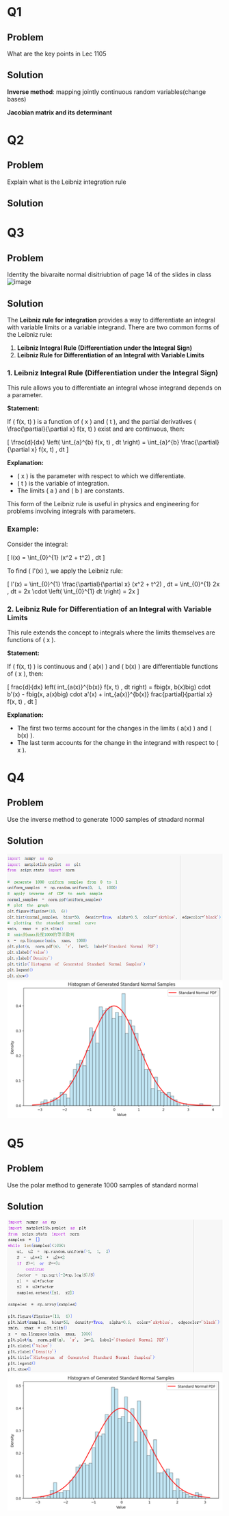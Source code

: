 # Q1
## Problem
What are the key points in Lec 1105
## Solution
**Inverse method**: mapping jointly continuous random variables(change bases)

**Jacobian matrix and its determinant**
# Q2
## Problem
Explain what is the Leibniz integration rule
## Solution
# Q3
## Problem
Identity  the bivaraite normal disitriubtion of page 14 of the slides in class  
![image](https://github.com/user-attachments/assets/64286e1b-270c-4ef5-8b3b-1171ad29c7d2)
## Solution
The **Leibniz rule for integration** provides a way to differentiate an integral with variable limits or a variable integrand. There are two common forms of the Leibniz rule: 

1. **Leibniz Integral Rule (Differentiation under the Integral Sign)**
2. **Leibniz Rule for Differentiation of an Integral with Variable Limits**

### 1. Leibniz Integral Rule (Differentiation under the Integral Sign)

This rule allows you to differentiate an integral whose integrand depends on a parameter.

**Statement:**

If \( f(x, t) \) is a function of \( x \) and \( t \), and the partial derivatives \( \frac{\partial}{\partial x} f(x, t) \) exist and are continuous, then:

\[
\frac{d}{dx} \left( \int_{a}^{b} f(x, t) \, dt \right) = \int_{a}^{b} \frac{\partial}{\partial x} f(x, t) \, dt
\]

**Explanation:**
- \( x \) is the parameter with respect to which we differentiate.
- \( t \) is the variable of integration.
- The limits \( a \) and \( b \) are constants.

This form of the Leibniz rule is useful in physics and engineering for problems involving integrals with parameters.

### Example:

Consider the integral:

\[
I(x) = \int_{0}^{1} (x^2 + t^2) \, dt
\]

To find \( I'(x) \), we apply the Leibniz rule:

\[
I'(x) = \int_{0}^{1} \frac{\partial}{\partial x} (x^2 + t^2) \, dt = \int_{0}^{1} 2x \, dt = 2x \cdot \left( \int_{0}^{1} dt \right) = 2x
\]

### 2. Leibniz Rule for Differentiation of an Integral with Variable Limits

This rule extends the concept to integrals where the limits themselves are functions of \( x \).

**Statement:**

If \( f(x, t) \) is continuous and \( a(x) \) and \( b(x) \) are differentiable functions of \( x \), then:

[
frac{d}{dx} left( int_{a(x)}^{b(x)} f(x, t) , dt right) = fbig(x, b(x)big) cdot b'(x) - fbig(x, a(x)big) cdot a'(x) + int_{a(x)}^{b(x)} frac{partial}{partial x} f(x, t) , dt
]

**Explanation:**
- The first two terms account for the changes in the limits ( a(x) ) and ( b(x) ).
- The last term accounts for the change in the integrand with respect to ( x ).
# Q4
## Problem
Use the inverse method to generate 1000 samples of stnadard normal
## Solution
![code](https://github.com/HWTeng-Teaching/202409-Math-Stat/blob/main/HW1105/09-Frank/%E8%9E%A2%E5%B9%95%E6%93%B7%E5%8F%96%E7%95%AB%E9%9D%A2%202024-11-11%20204550.png)
![graph](https://github.com/HWTeng-Teaching/202409-Math-Stat/blob/main/HW1105/09-Frank/%E8%9E%A2%E5%B9%95%E6%93%B7%E5%8F%96%E7%95%AB%E9%9D%A2%202024-11-11%20204611.png)
# Q5
## Problem
Use the polar method to generate 1000 samples of standard normal
## Solution
![code](https://github.com/HWTeng-Teaching/202409-Math-Stat/blob/main/HW1105/09-Frank/%E8%9E%A2%E5%B9%95%E6%93%B7%E5%8F%96%E7%95%AB%E9%9D%A2%202024-11-11%20210013.png)
![graph](https://github.com/HWTeng-Teaching/202409-Math-Stat/blob/main/HW1105/09-Frank/%E8%9E%A2%E5%B9%95%E6%93%B7%E5%8F%96%E7%95%AB%E9%9D%A2%202024-11-11%20210027.png)
